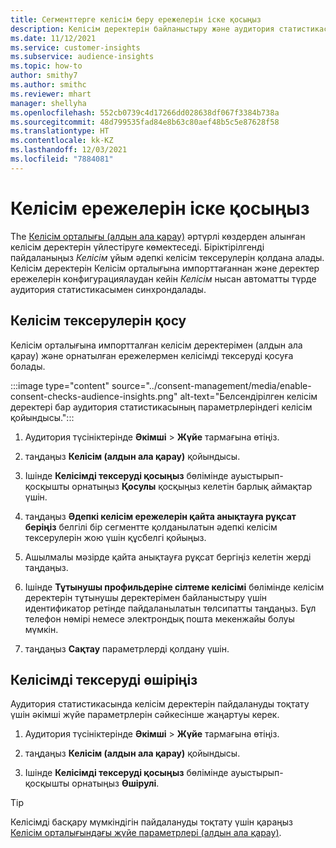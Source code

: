 ```yaml
---
title: Сегменттерге келісім беру ережелерін іске қосыңыз
description: Келісім деректерін байланыстыру және аудитория статистикасында келісімді тексеруді белсендіру үшін мына қадамдарды орындаңыз. Әкімші келісімді тексеруді де өшіре алады.
ms.date: 11/12/2021
ms.service: customer-insights
ms.subservice: audience-insights
ms.topic: how-to
author: smithy7
ms.author: smithc
ms.reviewer: mhart
manager: shellyha
ms.openlocfilehash: 552cb0739c4d17266dd028638df067f3384b738a
ms.sourcegitcommit: 48d799535fad84e8b63c80aef48b5c5e87628f58
ms.translationtype: HT
ms.contentlocale: kk-KZ
ms.lasthandoff: 12/03/2021
ms.locfileid: "7884081"
---
```

# <a name="activate-consent-rules"></a>Келісім ережелерін іске қосыңыз

The [Келісім орталығы (алдын ала қарау)](../consent-management/overview.md) әртүрлі көздерден алынған келісім деректерін үйлестіруге көмектеседі. Біріктірілгенді пайдаланыңыз *Келісім* ұйым әдепкі келісім тексерулерін қолдана алады. Келісім деректерін Келісім орталығына импорттағаннан және деректер ережелерін конфигурациялаудан кейін *Келісім* нысан автоматты түрде аудитория статистикасымен синхрондалады.

## <a name="enable-consent-checks"></a>Келісім тексерулерін қосу

Келісім орталығына импортталған келісім деректерімен (алдын ала қарау) және орнатылған ережелермен келісімді тексеруді қосуға болады. 

:::image type="content" source="../consent-management/media/enable-consent-checks-audience-insights.png" alt-text="Белсендірілген келісім деректері бар аудитория статистикасының параметрлеріндегі келісім қойындысы.":::

1. Аудитория түсініктерінде **Әкімші** > **Жүйе** тармағына өтіңіз.

1. таңдаңыз **Келісім (алдын ала қарау)** қойындысы.

1. Ішінде **Келісімді тексеруді қосыңыз** бөлімінде ауыстырып-қосқышты орнатыңыз **Қосулы** қосқыңыз келетін барлық аймақтар үшін.

1. таңдаңыз **Әдепкі келісім ережелерін қайта анықтауға рұқсат беріңіз** белгілі бір сегментте қолданылатын әдепкі келісім тексерулерін жою үшін құсбелгі қойыңыз. 

1. Ашылмалы мәзірде қайта анықтауға рұқсат бергіңіз келетін жерді таңдаңыз.     

1. Ішінде **Тұтынушы профильдеріне сілтеме келісімі** бөлімінде келісім деректерін тұтынушы деректерімен байланыстыру үшін идентификатор ретінде пайдаланылатын төлсипатты таңдаңыз. Бұл телефон нөмірі немесе электрондық пошта мекенжайы болуы мүмкін. 

1. таңдаңыз **Сақтау** параметрлерді қолдану үшін.

## <a name="disable-consent-checks"></a>Келісімді тексеруді өшіріңіз

Аудитория статистикасында келісім деректерін пайдалануды тоқтату үшін әкімші жүйе параметрлерін сәйкесінше жаңартуы керек.

1. Аудитория түсініктерінде **Әкімші** > **Жүйе** тармағына өтіңіз.

1. таңдаңыз **Келісім (алдын ала қарау)** қойындысы.

1. Ішінде **Келісімді тексеруді қосыңыз** бөлімінде ауыстырып-қосқышты орнатыңыз **Өшірулі**.

> [!TIP]
> Келісімді басқару мүмкіндігін пайдалануды тоқтату үшін қараңыз [Келісім орталығындағы жүйе параметрлері (алдын ала қарау)](../consent-management/system-settings.md).
